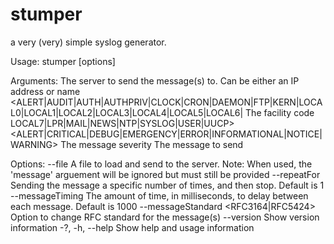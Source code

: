 # stumper
a very (very) simple syslog generator.

Usage:
  stumper <server> <facility> <severity> <message> [options]

Arguments:
  <server>                                                                                                 The server to send the message(s) to.  Can be either an IP address or name
  <ALERT|AUDIT|AUTH|AUTHPRIV|CLOCK|CRON|DAEMON|FTP|KERN|LOCAL0|LOCAL1|LOCAL2|LOCAL3|LOCAL4|LOCAL5|LOCAL6|  The facility code
  LOCAL7|LPR|MAIL|NEWS|NTP|SYSLOG|USER|UUCP>
  <ALERT|CRITICAL|DEBUG|EMERGENCY|ERROR|INFORMATIONAL|NOTICE|WARNING>                                      The message severity
  <message>                                                                                                The message to send

Options:
  --file <file>                        A file to load and send to the server.  Note:  When used, the 'message' arguement will be ignored but must still be provided
  --repeatFor <repeatFor>              Sending the message a specific number of times, and then stop.  Default is 1
  --messageTiming <messageTiming>      The amount of time, in milliseconds, to delay between each message.  Default is 1000
  --messageStandard <RFC3164|RFC5424>  Option to change RFC standard for the message(s)
  --version                            Show version information
  -?, -h, --help                       Show help and usage information
